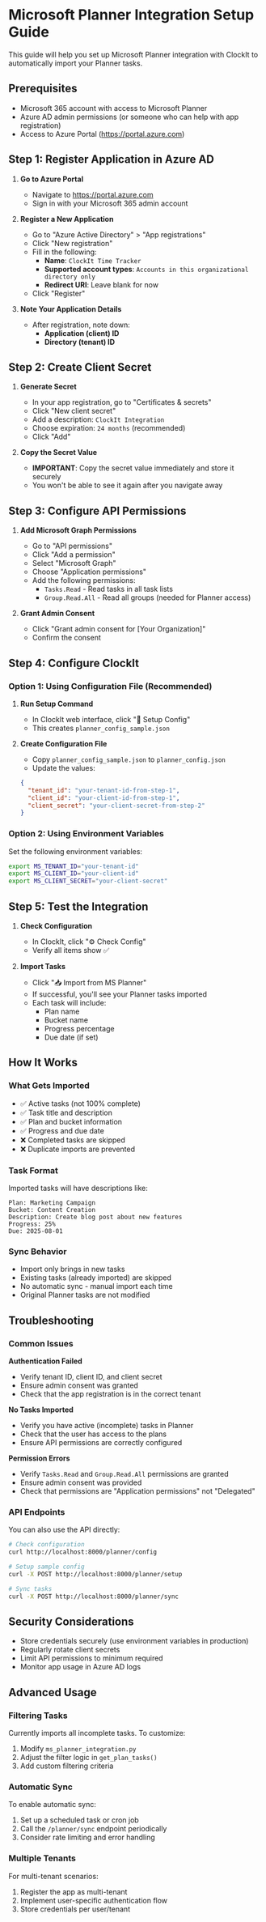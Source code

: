 # Microsoft Planner Integration Setup Guide

This guide will help you set up Microsoft Planner integration with ClockIt to automatically import your Planner tasks.

## Prerequisites

- Microsoft 365 account with access to Microsoft Planner
- Azure AD admin permissions (or someone who can help with app registration)
- Access to Azure Portal (https://portal.azure.com)

## Step 1: Register Application in Azure AD

1. **Go to Azure Portal**
   - Navigate to https://portal.azure.com
   - Sign in with your Microsoft 365 admin account

2. **Register a New Application**
   - Go to "Azure Active Directory" > "App registrations"
   - Click "New registration"
   - Fill in the following:
     - **Name**: `ClockIt Time Tracker`
     - **Supported account types**: `Accounts in this organizational directory only`
     - **Redirect URI**: Leave blank for now
   - Click "Register"

3. **Note Your Application Details**
   - After registration, note down:
     - **Application (client) ID**
     - **Directory (tenant) ID**

## Step 2: Create Client Secret

1. **Generate Secret**
   - In your app registration, go to "Certificates & secrets"
   - Click "New client secret"
   - Add a description: `ClockIt Integration`
   - Choose expiration: `24 months` (recommended)
   - Click "Add"

2. **Copy the Secret Value**
   - **IMPORTANT**: Copy the secret value immediately and store it securely
   - You won't be able to see it again after you navigate away

## Step 3: Configure API Permissions

1. **Add Microsoft Graph Permissions**
   - Go to "API permissions"
   - Click "Add a permission"
   - Select "Microsoft Graph"
   - Choose "Application permissions"
   - Add the following permissions:
     - `Tasks.Read` - Read tasks in all task lists
     - `Group.Read.All` - Read all groups (needed for Planner access)

2. **Grant Admin Consent**
   - Click "Grant admin consent for [Your Organization]"
   - Confirm the consent

## Step 4: Configure ClockIt

### Option 1: Using Configuration File (Recommended)

1. **Run Setup Command**
   - In ClockIt web interface, click "🔧 Setup Config"
   - This creates `planner_config_sample.json`

2. **Create Configuration File**
   - Copy `planner_config_sample.json` to `planner_config.json`
   - Update the values:
   ```json
   {
     "tenant_id": "your-tenant-id-from-step-1",
     "client_id": "your-client-id-from-step-1",
     "client_secret": "your-client-secret-from-step-2"
   }
   ```

### Option 2: Using Environment Variables

Set the following environment variables:
```bash
export MS_TENANT_ID="your-tenant-id"
export MS_CLIENT_ID="your-client-id"
export MS_CLIENT_SECRET="your-client-secret"
```

## Step 5: Test the Integration

1. **Check Configuration**
   - In ClockIt, click "⚙️ Check Config"
   - Verify all items show ✅

2. **Import Tasks**
   - Click "📥 Import from MS Planner"
   - If successful, you'll see your Planner tasks imported
   - Each task will include:
     - Plan name
     - Bucket name
     - Progress percentage
     - Due date (if set)

## How It Works

### What Gets Imported
- ✅ Active tasks (not 100% complete)
- ✅ Task title and description
- ✅ Plan and bucket information
- ✅ Progress and due date
- ❌ Completed tasks are skipped
- ❌ Duplicate imports are prevented

### Task Format
Imported tasks will have descriptions like:
```
Plan: Marketing Campaign
Bucket: Content Creation
Description: Create blog post about new features
Progress: 25%
Due: 2025-08-01
```

### Sync Behavior
- Import only brings in new tasks
- Existing tasks (already imported) are skipped
- No automatic sync - manual import each time
- Original Planner tasks are not modified

## Troubleshooting

### Common Issues

**Authentication Failed**
- Verify tenant ID, client ID, and client secret
- Ensure admin consent was granted
- Check that the app registration is in the correct tenant

**No Tasks Imported**
- Verify you have active (incomplete) tasks in Planner
- Check that the user has access to the plans
- Ensure API permissions are correctly configured

**Permission Errors**
- Verify `Tasks.Read` and `Group.Read.All` permissions are granted
- Ensure admin consent was provided
- Check that permissions are "Application permissions" not "Delegated"

### API Endpoints

You can also use the API directly:

```bash
# Check configuration
curl http://localhost:8000/planner/config

# Setup sample config
curl -X POST http://localhost:8000/planner/setup

# Sync tasks
curl -X POST http://localhost:8000/planner/sync
```

## Security Considerations

- Store credentials securely (use environment variables in production)
- Regularly rotate client secrets
- Limit API permissions to minimum required
- Monitor app usage in Azure AD logs

## Advanced Usage

### Filtering Tasks
Currently imports all incomplete tasks. To customize:
1. Modify `ms_planner_integration.py`
2. Adjust the filter logic in `get_plan_tasks()`
3. Add custom filtering criteria

### Automatic Sync
To enable automatic sync:
1. Set up a scheduled task or cron job
2. Call the `/planner/sync` endpoint periodically
3. Consider rate limiting and error handling

### Multiple Tenants
For multi-tenant scenarios:
1. Register the app as multi-tenant
2. Implement user-specific authentication flow
3. Store credentials per user/tenant
